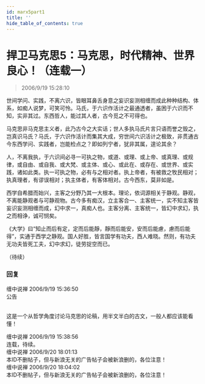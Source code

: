 ```yaml
---
id: marx5part1 
title: ''
hide_table_of_contents: true
---
```


# 捍卫马克思5：马克思，时代精神、世界良心！（连载一）

> 2006/9/19 15:28:10

世间学问、实践，不离六识，皆眼耳鼻舌身意之妄识妄测相缠而成此种种结构、体系，如痴人说梦，可笑可怜。马氏，于六识作活计之最通透者，虽困于六识而不知，实非其过。东西哲人，能过其人者，古今觅之不可得也。
 
马克思非马克思主义者，此乃古今之大实话；世人多执马氏片言只语而誉之毁之，岂真识马氏？马氏，于六识作活计而集其大成，穷世间六识活计之极致，非贯通古今东西学问、实践者，岂能检点之？即如列宁者，犹非其属，遑论其余？
 
人，不离我执，于六识间必寻一可执之物，或道、或理、或上帝、或真理、或规律，或自由、或自我、或大梵、或主体、或心、或此在、或存在、或世界、或实践，诸如此类。执一可执之物，必有与之相对者。执上帝者，有被救之牧民相对；执真理者，有谬误相对；执主体者，有客体相对。古今西东，莫非如是。
 
西学自希腊而始兴，主客之分野乃其一大根本。理论，依词源相关于静观。静观，不离能静观者与可静观物。古今多有痴汉，立主客合一、主客统一，实不知主客皆妄识妄测相缠而成，幻中求一，真痴人也。主客分离、主客统一，皆幻中求幻，执之而相诤，诚可悯矣。
 
《大学》曰“知止而后有定，定而后能靜，靜而后能安，安而后能慮，慮而后能得”，实通于西学之静观。国人好胜，皆言国学有功夫，西人难晓。然则，有功夫无功夫皆死工夫，幻中求幻，徒劳捉空而已。

（待续）

### 回复

<div class='blog-comment'>
<span class='blog-comment-chan'>缠中说禅</span> 2006/9/19 15:36:50<br/>
公告<br/><br/>

这是一个从哲学角度讨论马克思的论稿，用半文半白的古文，一般人都应该能看懂！
</div>

<div class='blog-comment'>
<span class='blog-comment-chan'>缠中说禅</span> 2006/9/19 15:38:56<br/>
连载，待续。
</div>

<div class='blog-comment'>
<span class='blog-comment-chan'>缠中说禅</span> 2006/9/20 18:01:13<br/>
本ID不删帖子，但与新浪无关的广告帖子会被新浪删的，各位注意！
</div>

<div class='blog-comment'>
<span class='blog-comment-chan'>缠中说禅</span> 2006/9/20 18:04:02<br/>
本ID不删帖子，但与新浪无关的广告帖子会被新浪删的，各位注意！
</div>